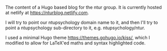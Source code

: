 The content of a Hugo based blog for the ntur group. It is currently hosted at
netlify at https://nturblog.netlify.com.

I will try to point our ntupsychology domain name to it, and then I'll try to
point a ntupsychology sub-directory to it, e.g. ntupsychology/ntur.

I used a minimal Hugo theme https://themes.gohugo.io/kiss/, which I modified to
allow for LaTeX'ed maths and syntax highlighted code.
